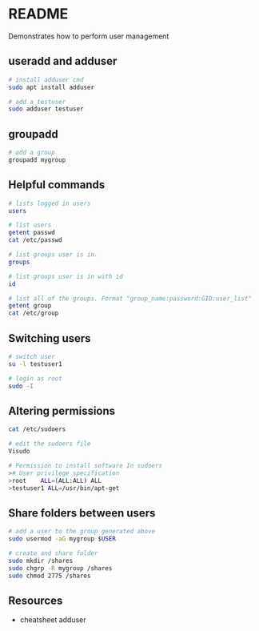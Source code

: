 # README

Demonstrates how to perform user management  

## useradd and adduser  

```sh
# install adduser cmd
sudo apt install adduser  

# add a testuser
sudo adduser testuser 
```

## groupadd

```sh
# add a group
groupadd mygroup
```

## Helpful commands

```sh
# lists logged in users 
users  

# list users  
getent passwd
cat /etc/passwd 

# list groups user is in.  
groups 

# list groups user is in with id
id 

# list all of the groups. Format "group_name:password:GID:user_list"
getent group
cat /etc/group  
```

## Switching users

```sh
# switch user
su -l testuser1   

# login as root 
sudo -I  
```

## Altering permissions  

```sh
cat /etc/sudoers 

# edit the sudoers file 
Visudo  

# Permission to install software In sudoers 
># User privilege specification 
>root    ALL=(ALL:ALL) ALL 
>testuser1 ALL=/usr/bin/apt-get 
```

## Share folders between users

```sh
# add a user to the group generated above
sudo usermod -aG mygroup $USER

# create and share folder
sudo mkdir /shares 
sudo chgrp -R mygroup /shares 
sudo chmod 2775 /shares  
```

## Resources

* cheatsheet adduser